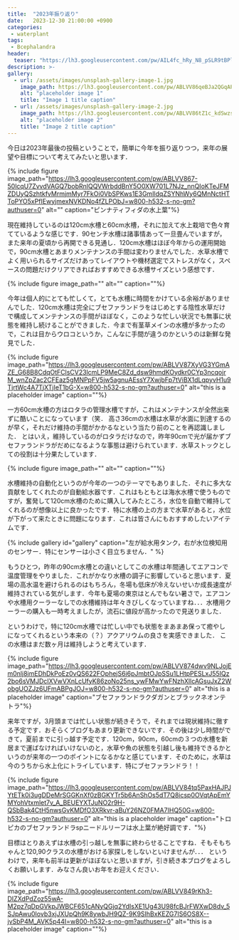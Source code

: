 ```yaml
---
title:  "2023年振り返り"
date:   2023-12-30 21:00:00 +0900
categories: 
 - waterplant
tags:
 - Bcephalandra
header:
  teaser: "https://lh3.googleusercontent.com/pw/AIL4fc_hRy_N8_pSLR9tBPl4nOP2kVRDiuGIk7oQa0Z3cWi-PMWJxQQvSf_D_XSeliYj6R2S6rXcvayusZWvXoTOUDx573J-CqytwHOtsVfPlxnE3FFfong"
description: >-
gallery:
  - url: /assets/images/unsplash-gallery-image-1.jpg
    image_path: https://lh3.googleusercontent.com/pw/ABLVV86qeBJa2QGqAPTKQen2YFWZrgDhJZE14aM92zvO_sUANjPPuN3SI5CQKLs0_sd9VTOaabz7H2GEETxntJsvHKPOz0tSIWieDnIX0oNp2q7YJDl-OUYz8Xj-woVz82Fr5EuboS0bLXbJ1BuAUJYYorQ-=w800-h532-s-no-gm?authuser=0
    alt: "placeholder image 1"
    title: "Image 1 title caption"
  - url: /assets/images/unsplash-gallery-image-2.jpg
    image_path: https://lh3.googleusercontent.com/pw/ABLVV86tZ1c_kdSwzsw9aZVR-FTdqqX9px7cy75CkxhOarbQfIFGmDfg72eO6xqfhJhY_qt0TYuT3uELOHrICsst74gib9xtr7KlPi4AoU-Z-uPxe2-4O1M3Cnx1BulvjPxeNlRM4zOvTH8IgnCk621f4UQr=w800-h532-s-no-gm?authuser=0
    alt: "placeholder image 2"
    title: "Image 2 title caption"
---
```


今日は2023年最後の投稿ということで，簡単に今年を振り返りつつ，来年の展望や目標について考えてみたいと思います．

{% include figure image_path="https://lh3.googleusercontent.com/pw/ABLVV867-50lcqU7ZvvdVAGQ7bobRnlQQVWrbddBnY5O0XW701L7NJz_nnQIoKTeJFMZDUyQSzhtkfvMrmjmMyr7FkOi0VbSPKws1E3GmIldqZSYNhWy6QMnNctHTToPYO5xPfIEwyjmexNVKDNo4fZLPObJ=w800-h532-s-no-gm?authuser=0" alt="" caption="ピンナティフィダの水上葉"%}


現在維持しているのは120cm水槽と60cm水槽，それに加えて水上栽培で色々育てているような感じです．90センチ水槽は諸事情あって一旦畳んでいますが，また来年の夏頃から再開できる見通し．120cm水槽はほぼ今年からの運用開始で，90cm水槽とあまりメンテナンスの手間は変わりませんでした．水草水槽でよく用いられるサイズだけあってレイアウトや機材選定でストレスがなく，スペースの問題だけクリアできればおすすめできる水槽サイズという感想です．

{% include figure image_path="" alt="" caption=""%}

今年は個人的にとても忙しくて，とても水槽に時間をかけている余裕がありませんでした．120cm水槽は完全にブセファランドラをはじめとする陰性水草だけで構成してメンテナンスの手間がほぼなく，このような忙しい状況でも無事に状態を維持し続けることができました．今まで有茎草メインの水槽が多かったので，これは目からウロコというか，こんなに手間が違うのかというのは新鮮な発見でした．

{% include figure image_path="https://lh3.googleusercontent.com/pw/ABLVV87XyVG3YGmAZE_G68B8CdqOtFClsCV23lcmLP9MeC8Zd_dsw9hmdKOydkr0CYp3ncqojrM_wnZpZac2CFEaz5gMNPpFV5jw5agnuAEssY7XwjbFp7tViBX1dLqpyvH1u9TjrtWc4A7TjXTjIeT1bG-X=w800-h532-s-no-gm?authuser=0" alt="this is a placeholder image" caption=""%}

一方60cm水槽の方はロタラの管理水槽ですが，これはメンテナンスが全然出来ずに酷いことになっています（笑． 高さ36cmの水槽は水草が水面に到達するのが早く，それだけ維持の手間がかかるなという当たり前のことを再認識しました． とはいえ，維持しているのがロタラだけなので，昨年90cmで光が届かずブセファランドラがだめになるような事態は避けられています．水草ストックとしての役割は十分果たしています．

{% include figure image_path="" alt="" caption=""%}

水槽維持の自動化というのが今年の一つのテーマでもありました．それに多大な貢献をしてくれたのが自動給水器です．これはもともとは海水水槽で使うものですが，奮発して120cm水槽のために購入してみたところ，水位を自動で維持してくれるのが想像以上に良かったです．特に水槽の上の方まで水草があると，水位が下がって来たときに問題になります．これは皆さんにもおすすめしたいアイテムです．

{% include gallery id="gallery" caption="左が給水用タンク，右が水位検知用のセンサー．特にセンサーは小さく目立ちません．" %}

もうひとつ，昨年の90cm水槽との違いとしてこの水槽は年間通してエアコンで温度管理をやりました．これがかなり水槽の調子に影響していると思います．夏場の高水温を避けられるのはもちろん，冬場も低床が冷えないせいか成長速度が維持されている気がします．今年も夏場の東京はとんでもない暑さで，エアコンや水槽用クーラーなしでの水槽維持は年々きびしくなっていますね．．．水槽用クーラーの購入も一時考えましたが，流石に値段が高かったので見送りました．

というわけで，特に120cm水槽では忙しい中でも状態をまあまあ保って癒やしになってくれるという本来の（？）アクアリウムの良さを実感できました．
この水槽はまだ数ヶ月は維持しようと考えています．

{% include figure image_path="https://lh3.googleusercontent.com/pw/ABLVV874dwv9NLJojEm0nlj8jmEDhDkPoEz0vQS622FOphejS6i6pJmbtOJpSSu1LHtpPESLxJ55IQz2bo6sVMJDcIXVwVXnLcUfyK86zoNo25ns_ywFMwYwFNzhXllcAGsuJxZ2WobgUOZJz6UFmABPgJOJ=w800-h532-s-no-gm?authuser=0" alt="this is a placeholder image" caption="ブセファランドラクダガンとブラックネオンテトラ"%}


来年ですが，3月頭までは忙しい状態が続きそうで，それまでは現状維持に徹する予定です．おそらくブログもあまり更新できないです．その後は少し時間ができて，夏前までに引っ越す予定です．120cm，90cm，60cmの３つの水槽を新居まで運ばなければいけないのと，水草や魚の状態を引越し後も維持できるかというのが来年の一つのポイントになるかなと感じています．そのために，水草は今のうちから水上化にトライしています．特にブセファランドラ！！

{% include figure image_path="https://lh3.googleusercontent.com/pw/ABLVV84tq5PaxHAJPJYtETk0i3ugDDeMrSGGKnXf0zBGKYTr5b6AnShOs5dT7Q8icsp0OVqtApEmYMYohVtxmlet7v_A_BEUEYXTJuNO2r9H-QSbBak4CtH5nwsGvKMDfO3XRkvr-aBuY26NZ0FMA7IHQ50G=w800-h532-s-no-gm?authuser=0" alt="this is a placeholder image" caption="トロピカのブセファランドラspニードルリーフは水上葉が絶好調です．"%}

目標はとりあえずは水槽の引っ越しを無事に終わらせることですね．そもそもちゃんと120,90クラスの水槽がおける家探しをしないといけませんが．．． 
というわけで，来年も前半は更新がほぼないと思いますが，引き続き本ブログをよろしくお願いします．みなさん良いお年をお迎えください．

{% include figure image_path="https://lh3.googleusercontent.com/pw/ABLVV849rKh3-DIZXdPdZoz55wA-M2pz7qDpGVkpJWBCF651cANyQGjq2YdIsXE1Ug43U98fcBJrFWXwD8dv_5SJpAwu0Iovb3xjJXUpQh9K8ywbJH9QZ-9K9SIhBxKEZG7IS6OS8X--jvSbP4M_AVK5p44I=w800-h532-s-no-gm?authuser=0" alt="this is a placeholder image" caption=""%}



